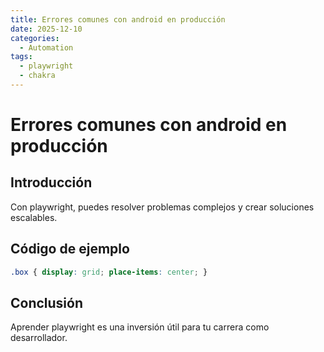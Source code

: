 ```yaml
---
title: Errores comunes con android en producción
date: 2025-12-10
categories:
  - Automation
tags:
  - playwright
  - chakra
---
```


# Errores comunes con android en producción

## Introducción

Con playwright, puedes resolver problemas complejos y crear soluciones escalables.

## Código de ejemplo

```css
.box { display: grid; place-items: center; }
```

## Conclusión

Aprender playwright es una inversión útil para tu carrera como desarrollador.